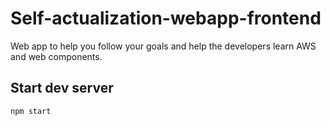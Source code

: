 # Self-actualization-webapp-frontend
Web app to help you follow your goals and help the developers learn AWS and web components.

## Start dev server
`npm start`